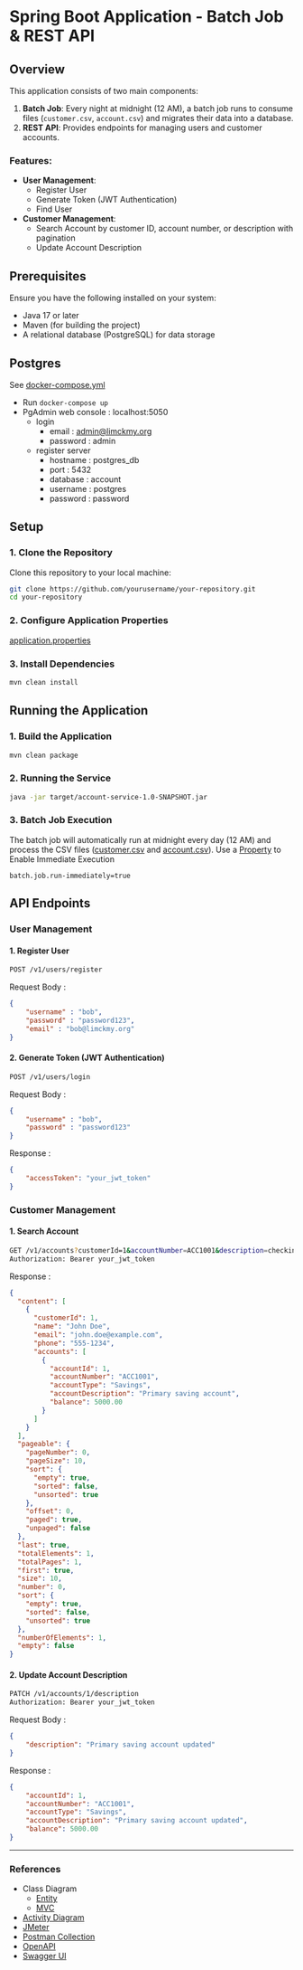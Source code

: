 # Spring Boot Application - Batch Job & REST API

## Overview
This application consists of two main components:

1. **Batch Job**: Every night at midnight (12 AM), a batch job runs to consume files (`customer.csv`, `account.csv`) and migrates their data into a database.
2. **REST API**: Provides endpoints for managing users and customer accounts.

### Features:
- **User Management**:
  - Register User
  - Generate Token (JWT Authentication)
  - Find User
- **Customer Management**:
  - Search Account by customer ID, account number, or description with pagination
  - Update Account Description

## Prerequisites

Ensure you have the following installed on your system:
- Java 17 or later
- Maven (for building the project)
- A relational database (PostgreSQL) for data storage

## Postgres
See [docker-compose.yml](docker-compose.yml)
- Run ``docker-compose up``
- PgAdmin web console : localhost:5050 
  - login 
    - email : admin@limckmy.org  
    - password : admin
  - register server 
    - hostname : postgres_db
    - port : 5432
    - database : account
    - username : postgres
    - password : password

## Setup

### 1. Clone the Repository

Clone this repository to your local machine:

```bash
git clone https://github.com/yourusername/your-repository.git
cd your-repository
```
### 2. Configure Application Properties
[application.properties](src/main/resources/application.properties)

### 3. Install Dependencies
```bash
mvn clean install
```
## Running the Application
### 1. Build the Application
```bash
mvn clean package
```
### 2. Running the Service
```bash
java -jar target/account-service-1.0-SNAPSHOT.jar
```

### 3. Batch Job Execution 
The batch job will automatically run at midnight every day (12 AM) and process the CSV files ([customer.csv](src/main/resources/customer.csv) and [account.csv](src/main/resources/account.csv)).
Use a [Property](src/main/resources/application.properties) to Enable Immediate Execution 
```properties
batch.job.run-immediately=true
```

## API Endpoints

### User Management
#### 1. Register User
```bash
POST /v1/users/register
```

Request Body : 
```json
{
    "username" : "bob",
    "password" : "password123",
    "email" : "bob@limckmy.org"
}
```

#### 2. Generate Token (JWT Authentication)
```bash
POST /v1/users/login
```

Request Body :
```json
{
    "username" : "bob",
    "password" : "password123"
}
```
Response :
```json
{
    "accessToken": "your_jwt_token"
}
```

### Customer Management

#### 1. Search Account
```bash
GET /v1/accounts?customerId=1&accountNumber=ACC1001&description=checking&page=0&size=5
Authorization: Bearer your_jwt_token
```
Response :
```json
{
  "content": [
    {
      "customerId": 1,
      "name": "John Doe",
      "email": "john.doe@example.com",
      "phone": "555-1234",
      "accounts": [
        {
          "accountId": 1,
          "accountNumber": "ACC1001",
          "accountType": "Savings",
          "accountDescription": "Primary saving account",
          "balance": 5000.00
        }
      ]
    }
  ],
  "pageable": {
    "pageNumber": 0,
    "pageSize": 10,
    "sort": {
      "empty": true,
      "sorted": false,
      "unsorted": true
    },
    "offset": 0,
    "paged": true,
    "unpaged": false
  },
  "last": true,
  "totalElements": 1,
  "totalPages": 1,
  "first": true,
  "size": 10,
  "number": 0,
  "sort": {
    "empty": true,
    "sorted": false,
    "unsorted": true
  },
  "numberOfElements": 1,
  "empty": false
}
```

#### 2. Update Account Description
```bash
PATCH /v1/accounts/1/description
Authorization: Bearer your_jwt_token
```
Request Body :
```json
{
    "description": "Primary saving account updated"
}
```
Response :
```json
{
    "accountId": 1,
    "accountNumber": "ACC1001",
    "accountType": "Savings",
    "accountDescription": "Primary saving account updated",
    "balance": 5000.00
}
```

---
### References
- Class Diagram
  - [Entity](documentation/class-diagram/entity.png)
  - [MVC](documentation/class-diagram/mvc.png)
- [Activity Diagram](documentation/activity-diagram.png)
- [JMeter](account-service.jmx)
- [Postman Collection](Account%20Service.postman_collection.json)
- [OpenAPI](openapi.json)
- [Swagger UI](http://localhost:8080/openapi/swagger-ui.html)